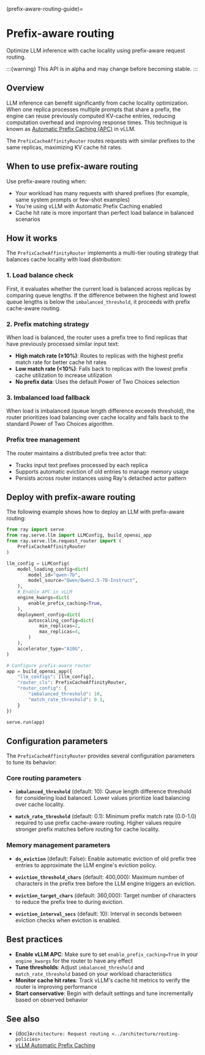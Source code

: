 (prefix-aware-routing-guide)=
# Prefix-aware routing

Optimize LLM inference with cache locality using prefix-aware request routing.

:::{warning}
This API is in alpha and may change before becoming stable.
:::

## Overview

LLM inference can benefit significantly from cache locality optimization. When one replica processes multiple prompts that share a prefix, the engine can reuse previously computed KV-cache entries, reducing computation overhead and improving response times. This technique is known as [Automatic Prefix Caching (APC)](https://docs.vllm.ai/en/stable/features/automatic_prefix_caching.html) in vLLM.

The `PrefixCacheAffinityRouter` routes requests with similar prefixes to the same replicas, maximizing KV cache hit rates.

## When to use prefix-aware routing

Use prefix-aware routing when:

- Your workload has many requests with shared prefixes (for example, same system prompts or few-shot examples)
- You're using vLLM with Automatic Prefix Caching enabled
- Cache hit rate is more important than perfect load balance in balanced scenarios

## How it works

The `PrefixCacheAffinityRouter` implements a multi-tier routing strategy that balances cache locality with load distribution:

### 1. Load balance check

First, it evaluates whether the current load is balanced across replicas by comparing queue lengths. If the difference between the highest and lowest queue lengths is below the `imbalanced_threshold`, it proceeds with prefix cache-aware routing.

### 2. Prefix matching strategy

When load is balanced, the router uses a prefix tree to find replicas that have previously processed similar input text:

- **High match rate (≥10%)**: Routes to replicas with the highest prefix match rate for better cache hit rates
- **Low match rate (<10%)**: Falls back to replicas with the lowest prefix cache utilization to increase utilization
- **No prefix data**: Uses the default Power of Two Choices selection

### 3. Imbalanced load fallback

When load is imbalanced (queue length difference exceeds threshold), the router prioritizes load balancing over cache locality and falls back to the standard Power of Two Choices algorithm.

### Prefix tree management

The router maintains a distributed prefix tree actor that:
- Tracks input text prefixes processed by each replica
- Supports automatic eviction of old entries to manage memory usage
- Persists across router instances using Ray's detached actor pattern

## Deploy with prefix-aware routing

The following example shows how to deploy an LLM with prefix-aware routing:

```python
from ray import serve
from ray.serve.llm import LLMConfig, build_openai_app
from ray.serve.llm.request_router import (
    PrefixCacheAffinityRouter
)

llm_config = LLMConfig(
    model_loading_config=dict(
        model_id="qwen-7b",
        model_source="Qwen/Qwen2.5-7B-Instruct",
    ),
    # Enable APC in vLLM
    engine_kwargs=dict(
        enable_prefix_caching=True,
    ),
    deployment_config=dict(
        autoscaling_config=dict(
            min_replicas=2,
            max_replicas=4,
        )
    ),
    accelerator_type="A10G",
)

# Configure prefix-aware router
app = build_openai_app({
    "llm_configs": [llm_config],
    "router_cls": PrefixCacheAffinityRouter,
    "router_config": {
        "imbalanced_threshold": 10,
        "match_rate_threshold": 0.1,
    }
})

serve.run(app)
```

## Configuration parameters

The `PrefixCacheAffinityRouter` provides several configuration parameters to tune its behavior:

### Core routing parameters

- **`imbalanced_threshold`** (default: 10): Queue length difference threshold for considering load balanced. Lower values prioritize load balancing over cache locality.

- **`match_rate_threshold`** (default: 0.1): Minimum prefix match rate (0.0-1.0) required to use prefix cache-aware routing. Higher values require stronger prefix matches before routing for cache locality.

### Memory management parameters

- **`do_eviction`** (default: False): Enable automatic eviction of old prefix tree entries to approximate the LLM engine's eviction policy.

- **`eviction_threshold_chars`** (default: 400,000): Maximum number of characters in the prefix tree before the LLM engine triggers an eviction.

- **`eviction_target_chars`** (default: 360,000): Target number of characters to reduce the prefix tree to during eviction.

- **`eviction_interval_secs`** (default: 10): Interval in seconds between eviction checks when eviction is enabled.

## Best practices

- **Enable vLLM APC**: Make sure to set `enable_prefix_caching=True` in your `engine_kwargs` for the router to have any effect
- **Tune thresholds**: Adjust `imbalanced_threshold` and `match_rate_threshold` based on your workload characteristics
- **Monitor cache hit rates**: Track vLLM's cache hit metrics to verify the router is improving performance
- **Start conservative**: Begin with default settings and tune incrementally based on observed behavior

## See also

- {doc}`Architecture: Request routing <../architecture/routing-policies>`
- [vLLM Automatic Prefix Caching](https://docs.vllm.ai/en/stable/features/automatic_prefix_caching.html)

